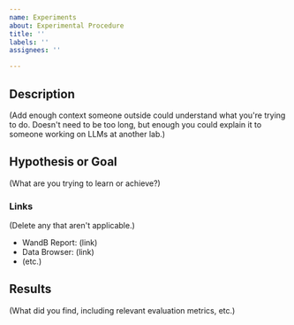 ```yaml
---
name: Experiments
about: Experimental Procedure
title: ''
labels: ''
assignees: ''

---
```


## Description

(Add enough context someone outside could understand what you're trying to do. Doesn't need to be too long, but enough you could explain it to someone working on LLMs at another lab.)

## Hypothesis or Goal

(What are you trying to learn or achieve?)


### Links

(Delete any that aren't applicable.)

* WandB Report:  (link)
* Data Browser: (link)
* (etc.)


## Results

(What did you find, including relevant evaluation metrics, etc.)
